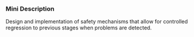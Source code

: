 ### Mini Description

Design and implementation of safety mechanisms that allow for controlled regression to previous stages when problems are detected.
